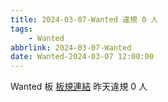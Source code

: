 ```yaml
---
title: 2024-03-07-Wanted 違規 0 人
tags:
    - Wanted
abbrlink: 2024-03-07-Wanted
date: Wanted-2024-03-07 12:00:00
---
```

Wanted 板 [板規連結](https://www.ptt.cc/bbs/Wanted/M.1608829773.A.D3B.html)
昨天違規 0 人
